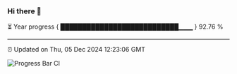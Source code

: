 ### Hi there 👋

⏳ Year progress { ███████████████████████████▁▁▁ } 92.76 %

---

⏰ Updated on Thu, 05 Dec 2024 12:23:06 GMT

![Progress Bar CI](https://github.com/code-lakshay/GitHub-Actions-Demo/workflows/Progress%20Bar%20CI/badge.svg)
